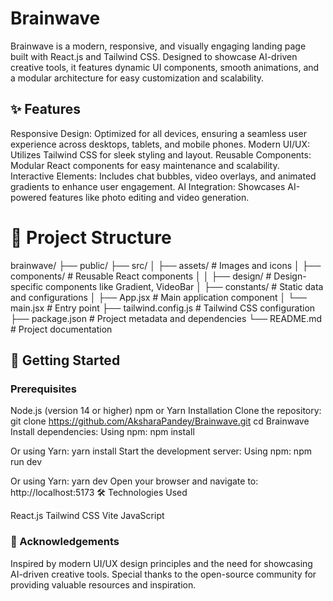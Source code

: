 # Brainwave

Brainwave is a modern, responsive, and visually engaging landing page built with React.js and Tailwind CSS.
Designed to showcase AI-driven creative tools, it features dynamic UI components, smooth animations, and a modular architecture for easy customization and scalability.

## ✨ Features

Responsive Design: Optimized for all devices, ensuring a seamless user experience across desktops, tablets, and mobile phones.
Modern UI/UX: Utilizes Tailwind CSS for sleek styling and layout.
Reusable Components: Modular React components for easy maintenance and scalability.
Interactive Elements: Includes chat bubbles, video overlays, and animated gradients to enhance user engagement.
AI Integration: Showcases AI-powered features like photo editing and video generation.
# 📁 Project Structure

brainwave/
├── public/
├── src/
│ ├── assets/ # Images and icons
│ ├── components/ # Reusable React components
│ │ ├── design/ # Design-specific components like Gradient, VideoBar
│ ├── constants/ # Static data and configurations
│ ├── App.jsx # Main application component
│ └── main.jsx # Entry point
├── tailwind.config.js # Tailwind CSS configuration
├── package.json # Project metadata and dependencies
└── README.md # Project documentation

## 🚀 Getting Started

### Prerequisites
Node.js (version 14 or higher)
npm or Yarn
Installation
Clone the repository:
git clone https://github.com/AksharaPandey/Brainwave.git
cd Brainwave
Install dependencies:
Using npm:
npm install

Or using Yarn:
yarn install
Start the development server:
Using npm:
npm run dev

Or using Yarn:
yarn dev
Open your browser and navigate to:
http://localhost:5173
🛠️ Technologies Used

React.js
Tailwind CSS
Vite
JavaScript

### 🙌 Acknowledgements

Inspired by modern UI/UX design principles and the need for showcasing AI-driven creative tools.
Special thanks to the open-source community for providing valuable resources and inspiration.

